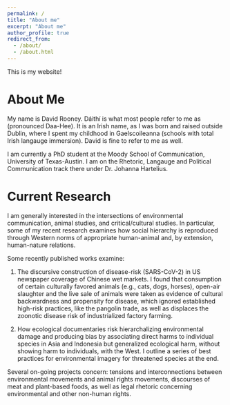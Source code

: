 ```yaml
---
permalink: /
title: "About me"
excerpt: "About me"
author_profile: true
redirect_from: 
  - /about/
  - /about.html
---
```


This is my website!

About Me
======

My name is David Rooney. Dáithí is what most people refer to me as (pronounced Daa-Hee). It is an Irish name, as I was born and raised outside Dublin, where I spent my childhood in Gaelscoileanna (schools with total Irish langauge immersion). David is fine to refer to me as well.

I am currently a PhD student at the Moody School of Communication, University of Texas-Austin. I am on the Rhetoric, Langauge and Political Communication track there under Dr. Johanna Hartelius.

Current Research
======
I am generally interested in the intersections of environmental communication, animal studies, and critical/cultural studies. In particular, some of my recent research examines how social hierarchy is reproduced through Western norms of appropriate human-animal and, by extension, human-nature relations. 

Some recently published works examine:

1) The discursive construction of disease-risk (SARS-CoV-2) in US newspaper coverage of Chinese wet markets. I found that consumption of certain culturally favored animals (e.g., cats, dogs, horses), open-air slaughter and the live sale of animals were taken as evidence of cultural backwardness and propensity for disease, which ignored established high-risk practices, like the pangolin trade, as well as displaces the zoonotic disease risk of industrialized factory farming. 

3) How ecological documentaries risk hierarchalizing environmental damage and producing bias by associating direct harms to individual species in Asia and Indonesia but generalized ecological harm, without showing harm to individuals, with the West. I outline a series of best practices for environmental imagery for threatened species at the end.

Several on-going projects concern: tensions and interconnections between environmental movements and animal rights movements, discourses of meat and plant-based foods, as well as legal rhetoric concerning environmental and other non-human rights.






